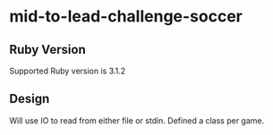 # mid-to-lead-challenge-soccer

## Ruby Version

Supported Ruby version is 3.1.2

## Design

Will use IO to read from either file or stdin.
Defined a class per game.
